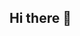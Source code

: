## Hi there 👋

<!--
**Tracey-Salem/Tracey-Salem**
Senior Program Manager, Growth Ecosystems, Microsoft
Empowering students to build and grow AI-driven solutions with Microsoft technology
-->
